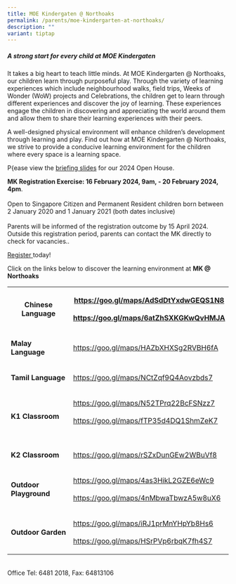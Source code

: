 ```yaml
---
title: MOE Kindergaten @ Northoaks
permalink: /parents/moe-kindergarten-at-northoaks/
description: ""
variant: tiptap
---
```

<h5>A strong start for every child at MOE Kindergaten</h5><p>It takes a big heart to teach little minds. At MOE Kindergarten @ Northoaks, our children learn through purposeful play. Through the variety of learning experiences which include neighbourhood walks, field trips, Weeks of Wonder (WoW) projects and Celebrations, the children get to learn through different experiences and discover the joy of learning. These experiences engage the children in discovering and appreciating the world around them and allow them to share their learning experiences with their peers. <br></p><p>A well-designed physical environment will enhance children’s development through learning and play. Find out how at MOE Kindergarten @ Northoaks, we strive to provide a conducive learning environment for the children where every space is a learning space.</p><p>P{ease view the <a href="/files/MKNK_MKOH_2024.pdf" rel="noopener noreferrer nofollow" target="_blank">briefing slides</a> for our 2024 Open House.</p><p><strong>MK Registration Exercise: 16 February 2024, 9am, - 20 February 2024, 4pm</strong>.<br><br>Open to Singapore Citizen and Permanent Resident children born between 2 January 2020 and 1 January 2021 (both dates inclusive)<br><br>Parents will be informed of the registration outcome by 15 April 2024. Outside this registration period, parents can contact the MK directly to check for vacancies..</p><p><a href="https://go.gov.sg/mk-register" rel="noopener noreferrer nofollow" target="_blank">Register </a>today!</p><p>Click on the links below to discover the learning environment at <strong>MK @ Northoaks</strong></p><table><tbody><tr><th rowspan="1" colspan="1"><p><strong>Chinese Language</strong></p></th><th rowspan="1" colspan="1"><p><a href="https://goo.gl/maps/AdSdDtYxdwGEQS1N8" rel="noopener noreferrer nofollow" target="_blank">https://goo.gl/maps/AdSdDtYxdwGEQS1N8</a><br><br><a href="https://goo.gl/maps/6atZhSXKGKwQvHMJA" rel="noopener noreferrer nofollow" target="_blank">https://goo.gl/maps/6atZhSXKGKwQvHMJA</a><br></p></th></tr><tr><td rowspan="1" colspan="1"><p><strong>Malay Language</strong></p></td><td rowspan="1" colspan="1"><p><a href="https://goo.gl/maps/HAZbXHXSg2RVBH6fA" rel="noopener noreferrer nofollow" target="_blank">https://goo.gl/maps/HAZbXHXSg2RVBH6fA</a><br></p></td></tr><tr><td rowspan="1" colspan="1"><p><strong>Tamil Language</strong></p></td><td rowspan="1" colspan="1"><p><a href="https://goo.gl/maps/NCtZqf9Q4Aovzbds7" rel="noopener noreferrer nofollow" target="_blank">https://goo.gl/maps/NCtZqf9Q4Aovzbds7</a><br></p></td></tr><tr><td rowspan="1" colspan="1"><p><strong>K1 Classroom</strong></p></td><td rowspan="1" colspan="1"><p><a href="https://goo.gl/maps/N52TPrq22BcFSNzz7" rel="noopener noreferrer nofollow" target="_blank">https://goo.gl/maps/N52TPrq22BcFSNzz7</a><br><br><a href="https://goo.gl/maps/fTP35d4DQ1ShmZeK7" rel="noopener noreferrer nofollow" target="_blank">https://goo.gl/maps/fTP35d4DQ1ShmZeK7</a><br><br></p></td></tr><tr><td rowspan="1" colspan="1"><p><strong>K2 Classroom</strong></p></td><td rowspan="1" colspan="1"><p><a href="https://goo.gl/maps/rSZxDunGEw2WBuVf8" rel="noopener noreferrer nofollow" target="_blank">https://goo.gl/maps/rSZxDunGEw2WBuVf8</a><br></p></td></tr><tr><td rowspan="1" colspan="1"><p><strong>Outdoor Playground</strong></p></td><td rowspan="1" colspan="1"><p><a href="https://goo.gl/maps/4as3HikL2GZE6eWc9" rel="noopener noreferrer nofollow" target="_blank">https://goo.gl/maps/4as3HikL2GZE6eWc9</a><br><br><a href="https://goo.gl/maps/4nMbwaTbwzA5w8uX6" rel="noopener noreferrer nofollow" target="_blank">https://goo.gl/maps/4nMbwaTbwzA5w8uX6</a></p></td></tr><tr><td rowspan="1" colspan="1"><p><strong>Outdoor Garden</strong></p></td><td rowspan="1" colspan="1"><p><a href="https://goo.gl/maps/iRJ1prMnYHpYb8Hs6" rel="noopener noreferrer nofollow" target="_blank">https://goo.gl/maps/iRJ1prMnYHpYb8Hs6</a><br><br><a href="https://goo.gl/maps/HSrPVp6rbqK7fh4S7" rel="noopener noreferrer nofollow" target="_blank">https://goo.gl/maps/HSrPVp6rbqK7fh4S7</a></p></td></tr></tbody></table><p><br>Office Tel: 6481 2018, Fax: 64813106</p>
